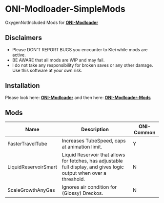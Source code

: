 # ONI-Modloader-SimpleMods
OxygenNotIncluded Mods for [**ONI-Modloader**](https://github.com/javisar/ONI-Modloader)

Disclaimers
-----------
* Please DON'T REPORT BUGS you encounter to Klei while mods are active.
* BE AWARE that all mods are WIP and may fail.
* I do not take any responsibility for broken saves or any other damage. Use this software at your own risk.

Installation
-----------
Please look here: [**ONI-Modloader**](https://github.com/javisar/ONI-Modloader)
and then here: [**ONI-Modloader-Mods**](https://github.com/javisar/ONI-Modloader-Mods/blob/master/README.md#mods-installation)

Mods
--------------------
| Name  | Description | ONI-Common |
| ----- | ----------- | ---------- |
|FasterTravelTube|Increases TubeSpeed, caps at animation limit.|Y|
|LiquidReservoirSmart|Liquid Reservoir that allows for fetches, has adjustable full display, and gives logic output when over a threshold.|N|
|ScaleGrowthAnyGas|Ignores air condition for (Glossy) Dreckos.|N|
